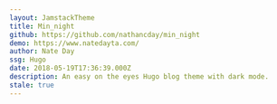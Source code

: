 ```yaml
---
layout: JamstackTheme
title: Min_night
github: https://github.com/nathancday/min_night
demo: https://www.natedayta.com/
author: Nate Day
ssg: Hugo
date: 2018-05-19T17:36:39.000Z
description: An easy on the eyes Hugo blog theme with dark mode.
stale: true
---
```

